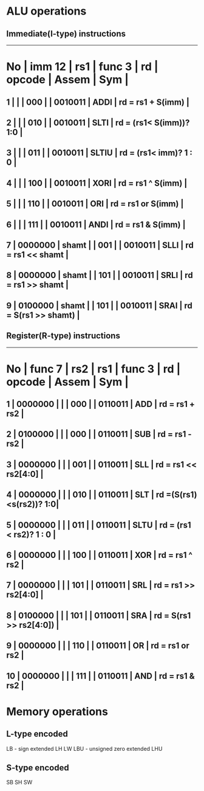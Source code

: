 # ALU operations

## Immediate(I-type) instructions 

--------------------------------------------------------------------------------------
No | imm 12          | rs1 | func 3 | rd | opcode  | Assem | Sym                     |
======================================================================================
 1 |                 |     |   000  |    | 0010011 | ADDI  | rd = rs1 + S(imm)       |
--------------------------------------------------------------------------------------
 2 |                 |     |   010  |    | 0010011 | SLTI  | rd = (rs1< S(imm))? 1:0 |
--------------------------------------------------------------------------------------
 3 |                 |     |   011  |    | 0010011 | SLTIU | rd = (rs1<  imm)? 1 : 0 |
--------------------------------------------------------------------------------------
 4 |                 |     |   100  |    | 0010011 | XORI  | rd = rs1 ^ S(imm)       |
--------------------------------------------------------------------------------------
 5 |                 |     |   110  |    | 0010011 | ORI   | rd = rs1 or S(imm)      |
--------------------------------------------------------------------------------------
 6 |                 |     |   111  |    | 0010011 | ANDI  | rd = rs1 & S(imm)       |
--------------------------------------------------------------------------------------
 7 | 0000000 | shamt |     |   001  |    | 0010011 | SLLI  | rd = rs1 << shamt       |
--------------------------------------------------------------------------------------
 8 | 0000000 | shamt |     |   101  |    | 0010011 | SRLI  | rd = rs1 >> shamt       |
--------------------------------------------------------------------------------------
 9 | 0100000 | shamt |     |   101  |    | 0010011 | SRAI  | rd = S(rs1 >> shamt)    |
--------------------------------------------------------------------------------------

## Register(R-type) instructions
------------------------------------------------------------------------------------
No | func 7  | rs2 | rs1 | func 3 | rd | opcode  | Assem | Sym                     |
====================================================================================
 1 | 0000000 |     |     |   000  |    | 0110011 | ADD   | rd = rs1 + rs2          |
------------------------------------------------------------------------------------
 2 | 0100000 |     |     |   000  |    | 0110011 | SUB   | rd = rs1 - rs2          |
------------------------------------------------------------------------------------          
 3 | 0000000 |     |     |   001  |    | 0110011 | SLL   | rd = rs1 << rs2[4:0]    |
------------------------------------------------------------------------------------
 4 | 0000000 |     |     |   010  |    | 0110011 | SLT   | rd =(S(rs1)<s(rs2))? 1:0|
------------------------------------------------------------------------------------
 5 | 0000000 |     |     |   011  |    | 0110011 | SLTU  | rd = (rs1 < rs2)? 1 : 0 |
------------------------------------------------------------------------------------
 6 | 0000000 |     |     |   100  |    | 0110011 | XOR   | rd = rs1 ^ rs2          |
------------------------------------------------------------------------------------
 7 | 0000000 |     |     |   101  |    | 0110011 | SRL   | rd = rs1 >> rs2[4:0]    |
------------------------------------------------------------------------------------
 8 | 0100000 |     |     |   101  |    | 0110011 | SRA   | rd = S(rs1 >> rs2[4:0]) |
------------------------------------------------------------------------------------
 9 | 0000000 |     |     |   110  |    | 0110011 | OR    | rd = rs1 or rs2         |
------------------------------------------------------------------------------------
10 | 0000000 |     |     |   111  |    | 0110011 | AND   | rd = rs1 & rs2          |
------------------------------------------------------------------------------------

# Memory operations

## L-type encoded
LB      - sign extended
LH
LW
LBU     - unsigned zero extended
LHU

## S-type encoded
SB
SH
SW
